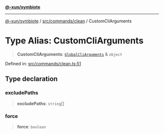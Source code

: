 [**@-xun/symbiote**](../../../../README.md)

***

[@-xun/symbiote](../../../../README.md) / [src/commands/clean](../README.md) / CustomCliArguments

# Type Alias: CustomCliArguments

> **CustomCliArguments**: [`GlobalCliArguments`](../../../configure/type-aliases/GlobalCliArguments.md) & `object`

Defined in: [src/commands/clean.ts:51](https://github.com/Xunnamius/symbiote/blob/0240ff85261f41befe2983f7e894edff74495bad/src/commands/clean.ts#L51)

## Type declaration

### excludePaths

> **excludePaths**: `string`[]

### force

> **force**: `boolean`
